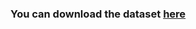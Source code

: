 ### You can download the dataset [here](https://github.com/facebookresearch/fastText/blob/master/pretrained-vectors.md)
